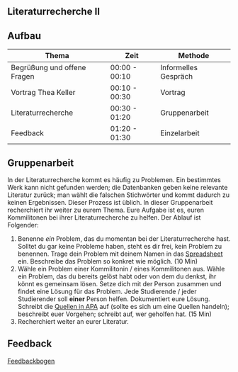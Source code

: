 ## Literaturrecherche II

## Aufbau

| Thema		| Zeit		 |  Methode		|
| ---- 		| ----- | --- |
| Begrüßung und offene Fragen | 00:00 - 00:10 | Informelles Gespräch |
| Vortrag Thea Keller | 00:10 - 00:30 | Vortrag |
| Literaturrecherche | 00:30 - 01:20 | Gruppenarbeit |
| Feedback | 01:20 - 01:30 | Einzelarbeit |

## Gruppenarbeit

In der Literaturrecherche kommt es häufig zu Problemen. Ein bestimmtes Werk kann nicht gefunden werden; die Datenbanken geben keine relevante Literatur zurück; man wählt die falschen Stichwörter und kommt dadurch zu keinen Ergebnissen. Dieser Prozess ist üblich. In dieser Gruppenarbeit recherchiert ihr weiter zu eurem Thema. Eure Aufgabe ist es, euren Kommilitonen bei ihrer Literaturrecherche zu helfen. Der Ablauf ist Folgender:

1. Benenne *ein* Problem, das du momentan bei der Literaturrecherche hast. Solltet du gar keine Probleme haben, steht es dir frei, kein Problem zu benennen. Trage dein Problem mit deinem Namen in das [Spreadsheet](https://docs.google.com/spreadsheets/d/1A4qivo6wC7YvkpqF82U3oUja36P5h4a4QnmYYGSuK8E/edit?usp=sharing) ein. Beschreibe das Problem so konkret wie möglich. (10 Min)
2. Wähle ein Problem einer Kommilitonin / eines Kommilitonen aus. Wähle ein Problem, das du bereits gelöst habt oder von dem du denkst, ihr könnt es gemeinsam lösen. Setze dich mit der Person zusammen und findet eine Lösung für das Problem. Jede Studierende / jeder Studierender soll **einer** Person helfen. Dokumentiert eure Lösung. Schreibt die [Quellen in APA](http://www.citationmachine.net/apa/) auf (sollte es sich um eine Quellen handeln); beschreibt euer Vorgehen; schreibt auf, wer geholfen hat. (15 Min)
4. Recherchiert weiter an eurer Literatur.


## Feedback

[Feedbackbogen](http://goo.gl/forms/5afGLrt73jVtA7gL2)